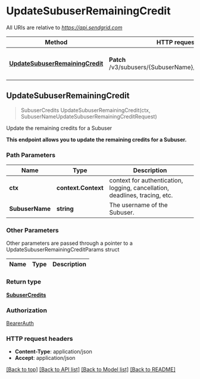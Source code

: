 # UpdateSubuserRemainingCredit

All URIs are relative to *https://api.sendgrid.com*

Method | HTTP request | Description
------------- | ------------- | -------------
[**UpdateSubuserRemainingCredit**](UpdateSubuserRemainingCredit.md#UpdateSubuserRemainingCredit) | **Patch** /v3/subusers/{SubuserName}/credits/remaining | Update the remaining credits for a Subuser



## UpdateSubuserRemainingCredit

> SubuserCredits UpdateSubuserRemainingCredit(ctx, SubuserNameUpdateSubuserRemainingCreditRequest)

Update the remaining credits for a Subuser

**This endpoint allows you to update the remaining credits for a Subuser.**

### Path Parameters


Name | Type | Description
------------- | ------------- | -------------
**ctx** | **context.Context** | context for authentication, logging, cancellation, deadlines, tracing, etc.
**SubuserName** | **string** | The username of the Subuser.

### Other Parameters

Other parameters are passed through a pointer to a UpdateSubuserRemainingCreditParams struct


Name | Type | Description
------------- | ------------- | -------------

### Return type

[**SubuserCredits**](SubuserCredits.md)

### Authorization

[BearerAuth](../README.md#BearerAuth)

### HTTP request headers

- **Content-Type**: application/json
- **Accept**: application/json

[[Back to top]](#) [[Back to API list]](../README.md#documentation-for-api-endpoints)
[[Back to Model list]](../README.md#documentation-for-models)
[[Back to README]](../README.md)

